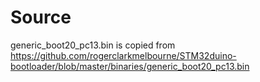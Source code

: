 # Source
generic_boot20_pc13.bin is copied from https://github.com/rogerclarkmelbourne/STM32duino-bootloader/blob/master/binaries/generic_boot20_pc13.bin
